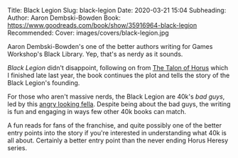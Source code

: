 Title: Black Legion
Slug: black-legion
Date: 2020-03-21 15:04
Subheading: 
Author: Aaron Dembski-Bowden
Book: https://www.goodreads.com/book/show/35916964-black-legion
Recommended: 
Cover: images/covers/black-legion.jpg

Aaron Dembski-Bowden's one of the better authors writing for Games Workshop's Black Library. Yep, that's as nerdy as it sounds.

*Black Legion* didn't disappoint, following on from [The Talon of Horus](https://www.jacquescorbytuech.com/writing/20191125-weekly-reading.html) which I finished late last year, the book continues the plot and tells the story of the Black Legion's founding.

For those who aren't massive nerds, the Black Legion are 40k's *bad guys*, led by this [angry looking fella](https://www.games-workshop.com/en-GB/Abaddon-the-Despoiler-2019). Despite being about the bad guys, the writing is fun and engaging in ways few other 40k books can match.

A fun reads for fans of the franchise, and quite possibly one of the better entry points into the story if you're interested in understanding what 40k is all about. Certainly a better entry point than the never ending Horus Heresy series.